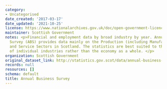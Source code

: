 ```yaml
---
category:
- Uncategorised
date_created: '2017-03-17'
date_updated: '2021-10-25'
license: https://www.nationalarchives.gov.uk/doc/open-government-licence/version/3/
maintainer: Scottish Government
notes: <p>Financial and employment data by broad industry by year. Annual Business
  Survey (ABS) provides data mainly on the Production (including Manufacturing), Construction
  and Service Sectors in Scotland. The statistics are best suited to the analysis
  of individual industries rather than the economy as a whole. </p>
organization: Scottish Government
original_dataset_link: http://statistics.gov.scot/data/annual-business-survey
records: null
resources: []
schema: default
title: Annual Business Survey
---
```

